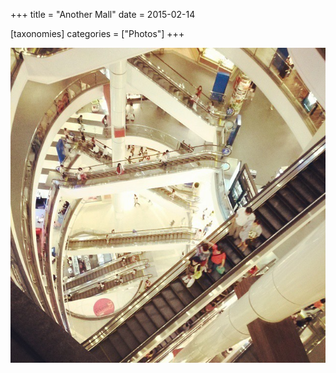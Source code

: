 +++
title = "Another Mall"
date = 2015-02-14

[taxonomies]
categories = ["Photos"]
+++

![Another Mall](another-mall.jpeg)
